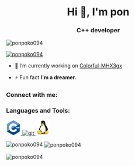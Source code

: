 <h1 align="center">Hi 👋, I'm pon</h1>
<h3 align="center">C++ developer</h3>

<p align="left"> <img src="https://komarev.com/ghpvc/?username=ponpoko094&label=Profile%20views&color=0e75b6&style=flat" alt="ponpoko094" /> </p>

<p align="left"> <a href="https://github.com/ryo-ma/github-profile-trophy"><img src="https://github-profile-trophy.vercel.app/?username=ponpoko094" alt="ponpoko094" /></a> </p>

- 🔭 I’m currently working on [Colorful-MHX3gx](https://github.com/ponpoko094/Colorful-MHX3gx)

- ⚡ Fun fact **I'm a dreamer.**

<h3 align="left">Connect with me:</h3>
<p align="left">
</p>

<h3 align="left">Languages and Tools:</h3>
<p align="left"> <a href="https://www.w3schools.com/cpp/" target="_blank" rel="noreferrer"> <img src="https://raw.githubusercontent.com/devicons/devicon/master/icons/cplusplus/cplusplus-original.svg" alt="cplusplus" width="40" height="40"/> </a> <a href="https://git-scm.com/" target="_blank" rel="noreferrer"> <img src="https://www.vectorlogo.zone/logos/git-scm/git-scm-icon.svg" alt="git" width="40" height="40"/> </a> <a href="https://www.linux.org/" target="_blank" rel="noreferrer"> <img src="https://raw.githubusercontent.com/devicons/devicon/master/icons/linux/linux-original.svg" alt="linux" width="40" height="40"/> </a> </p>

<p><img align="left" src="https://github-readme-stats.vercel.app/api/top-langs?username=ponpoko094&show_icons=true&theme=dark&locale=en&layout=compact" alt="ponpoko094" /></p>

<p>&nbsp;<img align="center" src="https://github-readme-stats.vercel.app/api?username=ponpoko094&show_icons=true&theme=dark&locale=en" alt="ponpoko094" /></p>

<p><img align="center" src="https://github-readme-streak-stats.herokuapp.com/?user=ponpoko094&theme=dark" alt="ponpoko094" /></p>
